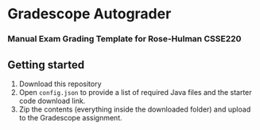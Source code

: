 # Gradescope Autograder
### Manual Exam Grading Template for Rose-Hulman CSSE220

## Getting started
1. Download this repository
2. Open `config.json` to provide a list of required Java files and the starter code download link.
3. Zip the contents (everything inside the downloaded folder) and upload to the Gradescope assignment.
